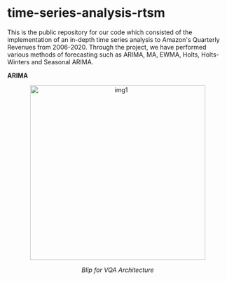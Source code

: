 # time-series-analysis-rtsm
This is the public repository for our code which consisted of the implementation of an in-depth time series analysis to Amazon's Quarterly Revenues from 2006-2020. Through the project, we have performed various methods of forecasting such as ARIMA, MA, EWMA, Holts, Holts-Winters and Seasonal ARIMA. 

**ARIMA**
<p align="center">
<img width="400" alt="img1" src="" >
</p>
<p align="center">
<i>Blip for VQA Architecture</i>
</p>

